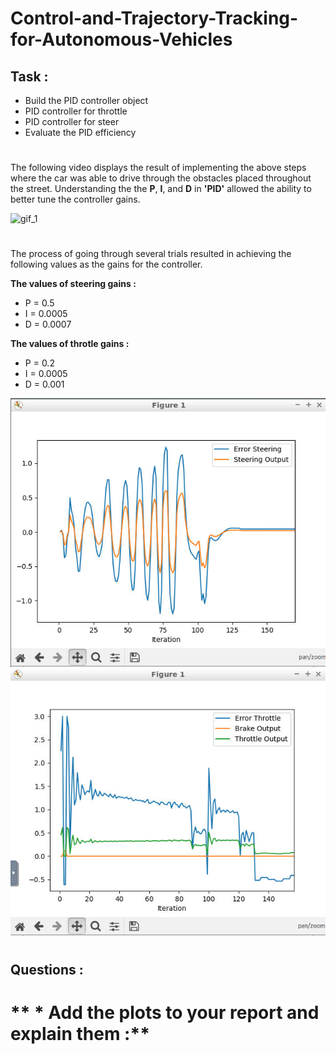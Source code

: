 # Control-and-Trajectory-Tracking-for-Autonomous-Vehicles
## **Task :**
* Build the PID controller object
* PID controller for throttle
* PID controller for steer
* Evaluate the PID efficiency
#
The following video displays the result of implementing the above steps where the car was able to drive through the obstacles placed throughout the street. Understanding the the **P**, **I**, and **D** in **'PID'** allowed the ability to better tune the controller gains.

![gif_1](https://github.com/DishaJr/Control-and-Trajectory-Tracking-for-Autonomous-Vehicles/blob/main/ezgif.com-video-to-gif%20(3).gif)
#
The process of going through several trials resulted in achieving the following values as the gains for the controller.

**The values of steering gains :**
* P = 0.5
* I = 0.0005
* D = 0.0007

**The values of throtle gains :**
* P = 0.2
* I = 0.0005
* D = 0.001

![graph_1](https://github.com/DishaJr/Control-and-Trajectory-Tracking-for-Autonomous-Vehicles/blob/main/Screenshot%20from%202023-05-05%2018-52-05.png)
![graph_2](https://github.com/DishaJr/Control-and-Trajectory-Tracking-for-Autonomous-Vehicles/blob/main/Screenshot%20from%202023-05-05%2018-53-13.png)
#
## **Questions :**
# ** * Add the plots to your report and explain them :**

